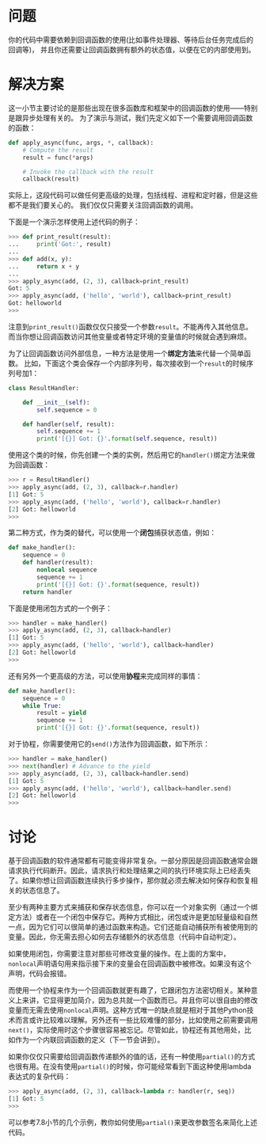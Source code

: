 # 问题
你的代码中需要依赖到回调函数的使用(比如事件处理器、等待后台任务完成后的回调等)， 并且你还需要让回调函数拥有额外的状态值，以便在它的内部使用到。

# 解决方案
这一小节主要讨论的是那些出现在很多函数库和框架中的回调函数的使用——特别是跟异步处理有关的。 为了演示与测试，我们先定义如下一个需要调用回调函数的函数：
```python
def apply_async(func, args, *, callback):
    # Compute the result
    result = func(*args)

    # Invoke the callback with the result
    callback(result)
```

实际上，这段代码可以做任何更高级的处理，包括线程、进程和定时器，但是这些都不是我们要关心的。 我们仅仅只需要关注回调函数的调用。

下面是一个演示怎样使用上述代码的例子：
```python
>>> def print_result(result):
...     print('Got:', result)
...
>>> def add(x, y):
...     return x + y
...
>>> apply_async(add, (2, 3), callback=print_result)
Got: 5
>>> apply_async(add, ('hello', 'world'), callback=print_result)
Got: helloworld
>>>
```
注意到` print_result() `函数仅仅只接受一个参数` result `。不能再传入其他信息。 而当你想让回调函数访问其他变量或者特定环境的变量值的时候就会遇到麻烦。

为了让回调函数访问外部信息，一种方法是使用一个**绑定方法**来代替一个简单函数。 比如，下面这个类会保存一个内部序列号，每次接收到一个` result `的时候序列号加1：
```python
class ResultHandler:

    def __init__(self):
        self.sequence = 0

    def handler(self, result):
        self.sequence += 1
        print('[{}] Got: {}'.format(self.sequence, result))
```
使用这个类的时候，你先创建一个类的实例，然后用它的` handler() `绑定方法来做为回调函数：
```python
>>> r = ResultHandler()
>>> apply_async(add, (2, 3), callback=r.handler)
[1] Got: 5
>>> apply_async(add, ('hello', 'world'), callback=r.handler)
[2] Got: helloworld
>>>
```

第二种方式，作为类的替代，可以使用一个**闭包**捕获状态值，例如：
```python
def make_handler():
    sequence = 0
    def handler(result):
        nonlocal sequence
        sequence += 1
        print('[{}] Got: {}'.format(sequence, result))
    return handler
```
下面是使用闭包方式的一个例子：
```python
>>> handler = make_handler()
>>> apply_async(add, (2, 3), callback=handler)
[1] Got: 5
>>> apply_async(add, ('hello', 'world'), callback=handler)
[2] Got: helloworld
>>>
```

还有另外一个更高级的方法，可以使用**协程**来完成同样的事情：
```python
def make_handler():
    sequence = 0
    while True:
        result = yield
        sequence += 1
        print('[{}] Got: {}'.format(sequence, result))
```
对于协程，你需要使用它的` send() `方法作为回调函数，如下所示：
```python
>>> handler = make_handler()
>>> next(handler) # Advance to the yield
>>> apply_async(add, (2, 3), callback=handler.send)
[1] Got: 5
>>> apply_async(add, ('hello', 'world'), callback=handler.send)
[2] Got: helloworld
>>>
```

# 讨论
基于回调函数的软件通常都有可能变得非常复杂。一部分原因是回调函数通常会跟请求执行代码断开。因此，请求执行和处理结果之间的执行环境实际上已经丢失了。如果你想让回调函数连续执行多步操作，那你就必须去解决如何保存和恢复相关的状态信息了。

至少有两种主要方式来捕获和保存状态信息，你可以在一个对象实例（通过一个绑定方法）或者在一个闭包中保存它。两种方式相比，闭包或许是更加轻量级和自然一点，因为它们可以很简单的通过函数来构造。它们还能自动捕获所有被使用到的变量。因此，你无需去担心如何去存储额外的状态信息（代码中自动判定）。

如果使用闭包，你需要注意对那些可修改变量的操作。在上面的方案中，`nonlocal`声明语句用来指示接下来的变量会在回调函数中被修改。如果没有这个声明，代码会报错。

而使用一个协程来作为一个回调函数就更有趣了，它跟闭包方法密切相关。某种意义上来讲，它显得更加简介，因为总共就一个函数而已。并且你可以很自由的修改变量而无需去使用`nonlocal`声明。这种方式唯一的缺点就是相对于其他Python技术而言或许比较难以理解。另外还有一些比较难懂的部分，比如使用之前需要调用`next()`，实际使用时这个步骤很容易被忘记。尽管如此，协程还有其他用处，比如作为一个内联回调函数的定义（下一节会讲到）。

如果你仅仅只需要给回调函数传递额外的值的话，还有一种使用`partial()`的方式也很有用。在没有使用`partial()`的时候，你可能经常看到下面这种使用lambda表达式的复杂代码：
```python
>>> apply_async(add, (2, 3), callback=lambda r: handler(r, seq))
[1] Got: 5
>>>
```
可以参考7.8小节的几个示例，教你如何使用` partial() `来更改参数签名来简化上述代码。

